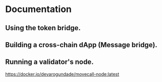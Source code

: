 # Documentation

## Using the token bridge.

## Building a cross-chain dApp (Message bridge).

## Running a validator's node.
https://docker.io/devarogundade/movecall-node:latest
